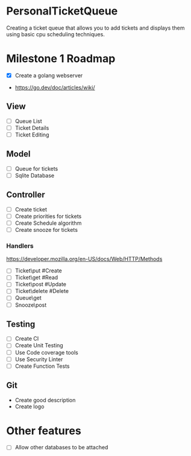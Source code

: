 # PersonalTicketQueue
Creating a ticket queue that allows you to add tickets and displays them using basic cpu scheduling techniques. 

# Milestone 1 Roadmap
 - [x] Create a golang webserver
  - https://go.dev/doc/articles/wiki/
## View
 - [ ] Queue List
 - [ ] Ticket Details
 - [ ] Ticket Editing
## Model
 - [ ] Queue for tickets
 - [ ] Sqlite Database
## Controller
 - [ ] Create ticket
 - [ ] Create priorities for tickets
 - [ ] Create Schedule algorithm
 - [ ] Create snooze for tickets
### Handlers
https://developer.mozilla.org/en-US/docs/Web/HTTP/Methods
 - [ ] Ticket\put     #Create
 - [ ] Ticket\get     #Read
 - [ ] Ticket\post    #Update
 - [ ] Ticket\delete  #Delete
 - [ ] Queue\get
 - [ ] Snooze\post
## Testing
 - [ ] Create CI
 - [ ] Create Unit Testing
 - [ ] Use Code coverage tools
 - [ ] Use Security Linter
 - [ ] Create Function Tests
## Git
 - Create good description
 - Create logo

# Other features
 - [ ] Allow other databases to be attached 
